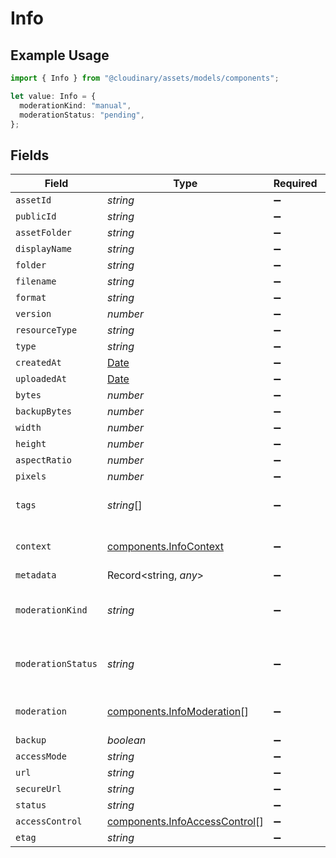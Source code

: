 # Info

## Example Usage

```typescript
import { Info } from "@cloudinary/assets/models/components";

let value: Info = {
  moderationKind: "manual",
  moderationStatus: "pending",
};
```

## Fields

| Field                                                                                         | Type                                                                                          | Required                                                                                      | Description                                                                                   | Example                                                                                       |
| --------------------------------------------------------------------------------------------- | --------------------------------------------------------------------------------------------- | --------------------------------------------------------------------------------------------- | --------------------------------------------------------------------------------------------- | --------------------------------------------------------------------------------------------- |
| `assetId`                                                                                     | *string*                                                                                      | :heavy_minus_sign:                                                                            | N/A                                                                                           |                                                                                               |
| `publicId`                                                                                    | *string*                                                                                      | :heavy_minus_sign:                                                                            | N/A                                                                                           |                                                                                               |
| `assetFolder`                                                                                 | *string*                                                                                      | :heavy_minus_sign:                                                                            | N/A                                                                                           |                                                                                               |
| `displayName`                                                                                 | *string*                                                                                      | :heavy_minus_sign:                                                                            | N/A                                                                                           |                                                                                               |
| `folder`                                                                                      | *string*                                                                                      | :heavy_minus_sign:                                                                            | N/A                                                                                           |                                                                                               |
| `filename`                                                                                    | *string*                                                                                      | :heavy_minus_sign:                                                                            | N/A                                                                                           |                                                                                               |
| `format`                                                                                      | *string*                                                                                      | :heavy_minus_sign:                                                                            | N/A                                                                                           |                                                                                               |
| `version`                                                                                     | *number*                                                                                      | :heavy_minus_sign:                                                                            | N/A                                                                                           |                                                                                               |
| `resourceType`                                                                                | *string*                                                                                      | :heavy_minus_sign:                                                                            | N/A                                                                                           |                                                                                               |
| `type`                                                                                        | *string*                                                                                      | :heavy_minus_sign:                                                                            | N/A                                                                                           |                                                                                               |
| `createdAt`                                                                                   | [Date](https://developer.mozilla.org/en-US/docs/Web/JavaScript/Reference/Global_Objects/Date) | :heavy_minus_sign:                                                                            | N/A                                                                                           |                                                                                               |
| `uploadedAt`                                                                                  | [Date](https://developer.mozilla.org/en-US/docs/Web/JavaScript/Reference/Global_Objects/Date) | :heavy_minus_sign:                                                                            | N/A                                                                                           |                                                                                               |
| `bytes`                                                                                       | *number*                                                                                      | :heavy_minus_sign:                                                                            | N/A                                                                                           |                                                                                               |
| `backupBytes`                                                                                 | *number*                                                                                      | :heavy_minus_sign:                                                                            | N/A                                                                                           |                                                                                               |
| `width`                                                                                       | *number*                                                                                      | :heavy_minus_sign:                                                                            | N/A                                                                                           |                                                                                               |
| `height`                                                                                      | *number*                                                                                      | :heavy_minus_sign:                                                                            | N/A                                                                                           |                                                                                               |
| `aspectRatio`                                                                                 | *number*                                                                                      | :heavy_minus_sign:                                                                            | N/A                                                                                           |                                                                                               |
| `pixels`                                                                                      | *number*                                                                                      | :heavy_minus_sign:                                                                            | N/A                                                                                           |                                                                                               |
| `tags`                                                                                        | *string*[]                                                                                    | :heavy_minus_sign:                                                                            | Included if 'tags=true' parameter is used.                                                    |                                                                                               |
| `context`                                                                                     | [components.InfoContext](../../models/components/infocontext.md)                              | :heavy_minus_sign:                                                                            | Included if 'context=true' parameter is used.                                                 |                                                                                               |
| `metadata`                                                                                    | Record<string, *any*>                                                                         | :heavy_minus_sign:                                                                            | N/A                                                                                           |                                                                                               |
| `moderationKind`                                                                              | *string*                                                                                      | :heavy_minus_sign:                                                                            | The type of moderation applied to the asset.                                                  | manual                                                                                        |
| `moderationStatus`                                                                            | *string*                                                                                      | :heavy_minus_sign:                                                                            | The current status of the moderation process for the asset.                                   | pending                                                                                       |
| `moderation`                                                                                  | [components.InfoModeration](../../models/components/infomoderation.md)[]                      | :heavy_minus_sign:                                                                            | Included if 'moderations=true' parameter is used.                                             |                                                                                               |
| `backup`                                                                                      | *boolean*                                                                                     | :heavy_minus_sign:                                                                            | N/A                                                                                           |                                                                                               |
| `accessMode`                                                                                  | *string*                                                                                      | :heavy_minus_sign:                                                                            | N/A                                                                                           |                                                                                               |
| `url`                                                                                         | *string*                                                                                      | :heavy_minus_sign:                                                                            | N/A                                                                                           |                                                                                               |
| `secureUrl`                                                                                   | *string*                                                                                      | :heavy_minus_sign:                                                                            | N/A                                                                                           |                                                                                               |
| `status`                                                                                      | *string*                                                                                      | :heavy_minus_sign:                                                                            | N/A                                                                                           |                                                                                               |
| `accessControl`                                                                               | [components.InfoAccessControl](../../models/components/infoaccesscontrol.md)[]                | :heavy_minus_sign:                                                                            | N/A                                                                                           |                                                                                               |
| `etag`                                                                                        | *string*                                                                                      | :heavy_minus_sign:                                                                            | N/A                                                                                           |                                                                                               |